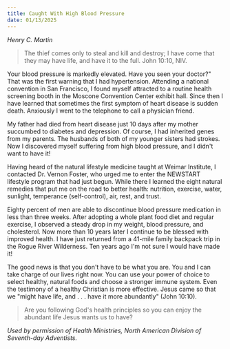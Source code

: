 ```yaml
---
title: Caught With High Blood Pressure
date: 01/13/2025
---
```


_Henry C. Martin_

> <p></p>
> The thief comes only to steal and kill and destroy; I have come that they may have life, and have it to the full. John 10:10, NIV.

Your blood pressure is markedly elevated. Have you seen your doctor?" That was the first warning that I had hypertension. Attending a national convention in San Francisco, I found myself attracted to a routine health screening booth in the Moscone Convention Center exhibit hall. Since then I have learned that sometimes the first symptom of heart disease is sudden death. Anxiously I went to the telephone to call a physician friend.

My father had died from heart disease just 10 days after my mother succumbed to diabetes and depression. Of course, I had inherited genes from my parents. The husbands of both of my younger sisters had strokes. Now I discovered myself suffering from high blood pressure, and I didn't want to have it!

Having heard of the natural lifestyle medicine taught at Weimar Institute, I contacted Dr. Vernon Foster, who urged me to enter the NEWSTART lifestyle program that had just begun. While there I learned the eight natural remedies that put me on the road to better health: nutrition, exercise, water, sunlight, temperance (self-control), air, rest, and trust.

Eighty percent of men are able to discontinue blood pressure medication in less than three weeks. After adopting a whole plant food diet and regular exercise, I observed a steady drop in my weight, blood pressure, and cholesterol. Now more than 10 years later I continue to be blessed with improved health. I have just returned from a 41-mile family backpack trip in the Rogue River Wilderness. Ten years ago I'm not sure I would have made it!

The good news is that you don't have to be what you are. You and I can take charge of our lives right now. You can use your power of choice to select healthy, natural foods and choose a stronger immune system. Even the testimony of a healthy Christian is more effective. Jesus came so that we "might have life, and . . . have it more abundantly" (John 10:10).

> <callout></callout>
> Are you following God's health principles so you can enjoy the abundant life Jesus wants us to have?

_Used by permission of Health Ministries, North American Division of Seventh-day Adventists._
